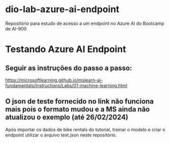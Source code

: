 # dio-lab-azure-ai-endpoint
Repositório para estudo de acesso a um endpoint no Azure AI do Bootcamp de AI-900

# Testando Azure AI Endpoint

## Seguir as instruções do passo a passo:
https://microsoftlearning.github.io/mslearn-ai-fundamentals/Instructions/Labs/01-machine-learning.html

## O json de teste fornecido no link não funciona mais pois o formato mudou e a MS ainda não atualizou o exemplo (até 26/02/2024)
Após importar os dados de bike rentals do tutorial, treinar o modelo e criar o endpoint utilizar o arquivo text.json neste repositório.
